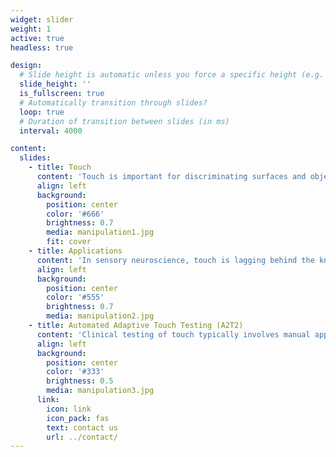 ```yaml
---
widget: slider
weight: 1
active: true
headless: true

design:
  # Slide height is automatic unless you force a specific height (e.g. '400px')
  slide_height: ''
  is_fullscreen: true
  # Automatically transition through slides?
  loop: true
  # Duration of transition between slides (in ms)
  interval: 4000

content:
  slides:
    - title: Touch
      content: 'Touch is important for discriminating surfaces and objects, aesthetic appreciation and guiding action. Touch is affected by skin condition, normal aging, and neurological diseases of the elderly. This project is developing a working prototype and exploring the potential market for an Adaptive tactile test system (ATTS). It is a collaboration between the University of Birmingham (UOB) Sensory Motor Neuroscience (SyMoN) Laboratory and commercial partner Obi Robotics.'
      align: left
      background:
        position: center
        color: '#666'
        brightness: 0.7
        media: manipulation1.jpg
        fit: cover
    - title: Applications
      content: 'In sensory neuroscience, touch is lagging behind the knowledge base that underpins research in vision and audition. However, the technology for delivering touch experiences is advancing rapidly and the Adaptive tactile test system (ATTS) is well positioned to allow researchers to gain important information about user touch abilities across the lifespan for fundamental and translational neuroscience studies of touch in perception and action. In business, touch is widely perceived as a key element of consumer appeal. It is also an area of rapid expansion in the new technology of virtual and augmented reality. ATTS serves as a cornerstone for characterising consumer abilities and the research team will exploit its network of industry contacts to identify application areas.'
      align: left
      background:
        position: center
        color: '#555'
        brightness: 0.7
        media: manipulation2.jpg
    - title: Automated Adaptive Touch Testing (A2T2)
      content: 'Clinical testing of touch typically involves manual application of test stimuli. The Sensory Motor Neuroscience (SyMoN) Lab and Obi Robotics are developing an automated approach based on continuously varying stimulus intensity or frequency for assessing touch discrimination ability. Discrimination difficulty is adjusted adaptively up or down to yield 75% correct performance.'
      align: left
      background:
        position: center
        color: '#333'
        brightness: 0.5
        media: manipulation3.jpg
      link:
        icon: link
        icon_pack: fas
        text: contact us
        url: ../contact/
---
```



